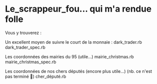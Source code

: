 # Le_scrappeur_fou... qui m'a rendue folle

Vous y trouverez :

Un excellent moyen de suivre le court de la monnaie :
dark_trader.rb
dark_trader_spec.rb

Les coordonnées des mairies du 95 (utile...)
mairie_christmas.rb
mairie_christmas_spec.rb

Les coordonnées de nos chers députés (encore plus utile...) (nb. ce n'est pas terminé 🤯)
cher_député.rb
